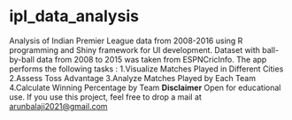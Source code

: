 # ipl_data_analysis
Analysis of Indian Premier League data from 2008-2016 using R programming and Shiny framework for UI development.
Dataset with ball-by-ball data from 2008 to 2015 was taken from ESPNCricInfo.
The app performs the following tasks :
  1.Visualize Matches Played in Different Cities
  2.Assess Toss Advantage
  3.Analyze Matches Played by Each Team
  4.Calculate Winning Percentage by Team
**Disclaimer**
Open for educational use. If you use this project, feel free to drop a mail at arunbalaji2021@gmail.com 
